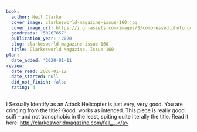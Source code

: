 ```yaml
---
book:
  author: Neil Clarke
  cover_image: clarkesworld-magazine-issue-160.jpg
  cover_image_url: https://i.gr-assets.com/images/S/compressed.photo.goodreads.com/books/1578111751l/50267857._SX98_.jpg
  goodreads: '50267857'
  publication_year: '2020'
  slug: clarkesworld-magazine-issue-160
  title: Clarkesworld Magazine, Issue 160
plan:
  date_added: '2020-01-11'
review:
  date_read: 2020-01-12
  date_started: null
  did_not_finish: false
  rating: 4
---
```


I Sexually Identify as an Attack Helicopter is just very, very good. You are cringing from the title? Good, works as intended. This piece is really good scifi – and not transphobic in the least, spiting quite literally the title. Read it here: <a target="_blank" href="http://clarkesworldmagazine.com/fall_01_20/" rel="nofollow">http://clarkesworldmagazine.com/fall_...</a>
